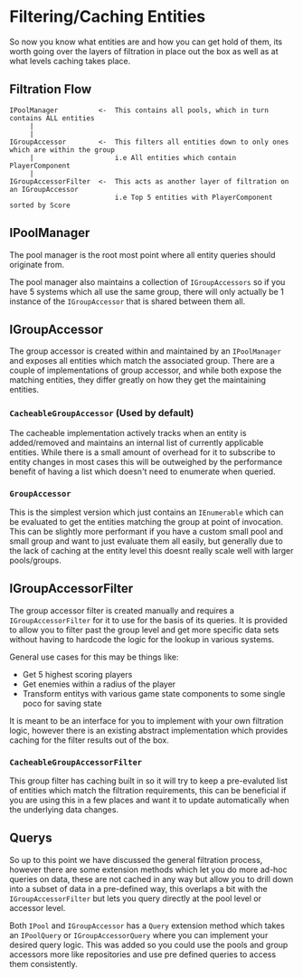 # Filtering/Caching Entities

So now you know what entities are and how you can get hold of them, its worth going over the layers of filtration in place out the box as well as at what levels caching takes place.

## Filtration Flow

```
IPoolManager          <-  This contains all pools, which in turn contains ALL entities
     |
     |
IGroupAccessor        <-  This filters all entities down to only ones which are within the group
     |                    i.e All entities which contain PlayerComponent
     |
IGroupAccessorFilter  <-  This acts as another layer of filtration on an IGroupAccessor
                          i.e Top 5 entities with PlayerComponent sorted by Score
```

## IPoolManager

The pool manager is the root most point where all entity queries should originate from.

The pool manager also maintains a collection of `IGroupAccessors` so if you have 5 systems which all use the same group, there will only actually be 1 instance of the `IGroupAccessor` that is shared between them all. 

## IGroupAccessor

The group accessor is created within and maintained by an `IPoolManager` and exposes all entities which match the associated group. There are a couple of implementations of group accessor, and while both expose the matching entities, they differ greatly on how they get the maintaining entities.

### `CacheableGroupAccessor` (Used by default)

The cacheable implementation actively tracks when an entity is added/removed and maintains an internal list of currently applicable entities. While there is a small amount of overhead for it to subscribe to entity changes in most cases this will be outweighed by the performance benefit of having a list which doesn't need to enumerate when queried.

### `GroupAccessor`

This is the simplest version which just contains an `IEnumerable` which can be evaluated to get the entities matching the group at point of invocation. This can be slightly more performant if you have a custom small pool and small group and want to just evaluate them all easily, but generally due to the lack of caching at the entity level this doesnt really scale well with larger pools/groups.

## IGroupAccessorFilter

The group accessor filter is created manually and requires a `IGroupAccessorFilter` for it to use for the basis of its queries. It is provided to allow you to filter past the group level and get more specific data sets without having to hardcode the logic for the lookup in various systems.

General use cases for this may be things like:

- Get 5 highest scoring players
- Get enemies within a radius of the player
- Transform entitys with various game state components to some single poco for saving state

It is meant to be an interface for you to implement with your own filtration logic, however there is an existing abstract implementation which provides caching for the filter results out of the box.

### `CacheableGroupAccessorFilter`

This group filter has caching built in so it will try to keep a pre-evaluted list of entities which match the filtration requirements, this can be beneficial if you are using this in a few places and want it to update automatically when the underlying data changes.

## Querys

So up to this point we have discussed the general filtration process, however there are some extension methods which let you do more ad-hoc queries on data, these are not cached in any way but allow you to drill down into a subset of data in a pre-defined way, this overlaps a bit with the `IGroupAccessorFilter` but lets you query directly at the pool level or accessor level.

Both `IPool` and `IGroupAccessor` has a `Query` extension method which takes an `IPoolQuery` or `IGroupAccessorQuery` where you can implement your desired query logic. This was added so you could use the pools and group accessors more like repositories and use pre defined queries to access them consistently.
